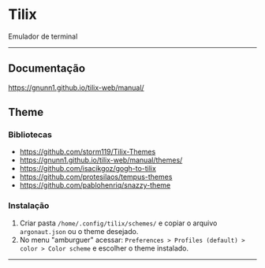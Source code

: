 # Tilix

Emulador de terminal

---

## Documentação

https://gnunn1.github.io/tilix-web/manual/

## Theme

### Bibliotecas

- https://github.com/storm119/Tilix-Themes
- https://gnunn1.github.io/tilix-web/manual/themes/
- https://github.com/isacikgoz/gogh-to-tilix
- https://github.com/protesilaos/tempus-themes
- https://github.com/pablohenriq/snazzy-theme
 
### Instalação

1. Criar pasta `/home/.config/tilix/schemes/` e copiar o arquivo `argonaut.json` ou o theme desejado.
2. No menu "amburguer" acessar: `Preferences > Profiles (default) > color > Color scheme` e escolher o theme instalado.

---